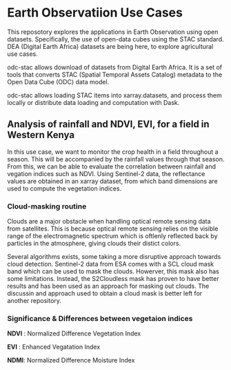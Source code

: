 # Earth Observatiion  Use Cases
This reposotory explores the applications in Earth Observation using open datasets. Specifically, the use of open-data cubes using the STAC standard.
DEA (Digital Earth Africa) datasets are being here, to explore agricultural use cases.

odc-stac allows download of datasets from Digital Earth Africa. It is a set of tools that converts STAC (Spatial Temporal Assets Catalog) metadata to the Open Data Cube (ODC) data model.

odc-stac allows loading STAC items into xarray.datasets, and process them locally or distribute data loading and computation with Dask.

## Analysis of rainfall and NDVI, EVI,  for a field in Western Kenya
In this use case, we want to monitor the crop health in a field throughout a season. This will be accompanied by the rainfall values through that season.
From this, we can be able to evaluate the correlation between rainfall and vegation indices such as NDVI.
Using Sentinel-2 data, the reflectance values are obtained in an xarray dataset, from which band dimensions are used to compute the vegetation indices.

### Cloud-masking routine
Clouds are a major obstacle when handling optical remote sensing data from satellites. This is because optical remote sensing relies on the visible range of the electromagnetic spectrum which is oftlenly reflected back by particles in the atmosphere, giving clouds their distict colors. 

Several algorithms exists, some taking a more disruptive approach towards cloud detection. Sentinel-2 data from ESA comes with a SCL cloud mask band which can be used to mask the clouds.
Howerver, this mask also has some limitations. Instead, the S2Cloudless mask has proven to have better results and has been used as an approach for masking out clouds.
The discussin and approach used to obtain a cloud mask is better left for another repository.

### Significance & Differences between vegetaion indices 

**NDVI** : Normalized Difference Vegetation Index

**EVI** : Enhanced Vegatation Index 

**NDMI**: Normalized Difference Moisture Index


